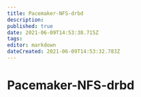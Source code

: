 ```yaml
---
title: Pacemaker-NFS-drbd
description: 
published: true
date: 2021-06-09T14:53:38.715Z
tags: 
editor: markdown
dateCreated: 2021-06-09T14:53:32.783Z
---
```


# Pacemaker-NFS-drbd
